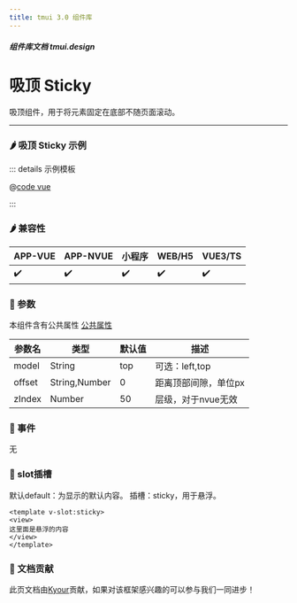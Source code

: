 ```yaml
---
title: tmui 3.0 组件库
---
```


<dirtoc></dirtoc>

##### 组件库文档 tmui.design

# 吸顶 Sticky
吸顶组件，用于将元素固定在底部不随页面滚动。

---

### :hot_pepper: 吸顶 Sticky 示例

<webview url="https://tmui.design/h5/#/pages/other/sticky"></webview>

::: details 示例模板

@[code vue](pages/other/sticky.nvue)

:::

### :hot_pepper: 兼容性

| APP-VUE            | APP-NVUE           | 小程序                | WEB/H5             | VUE3/TS            |
|--------------------|--------------------|--------------------|--------------------|--------------------|
| :heavy_check_mark: | :heavy_check_mark: | :heavy_check_mark: | :heavy_check_mark: | :heavy_check_mark: |

### :seedling: 参数
本组件含有公共属性 [公共属性](/doc/spec/组件公共样式.md)

| 参数名    | 类型            | 默认值 | 描述          |
|--------|---------------|-----|-------------|
| model  | String        | top | 可选：left,top |
| offset | String,Number | 0 | 距离顶部间隙，单位px      |
| zIndex | Number        | 50  | 层级，对于nvue无效 |

### :rose: 事件
无

### :corn: slot插槽
默认default：为显示的默认内容。
插槽：sticky，用于悬浮。
```vue
<template v-slot:sticky>
<view>
这里面是悬浮的内容
</view>
</template>
```

### :couplekiss: 文档贡献
此页文档由[Kyour](https://github.com/kyour-cn)贡献，如果对该框架感兴趣的可以参与我们一同进步！
